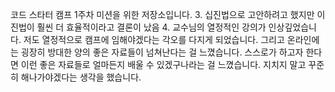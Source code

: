 코드 스타터 캠프 1주차 미션을 위한 저장소입니다.
3. 십진법으로 고안하려고 했지만 이진법이 훨씬 더 효율적이라고 결론이 났음 
4. 교수님의 열정적인 강의가 인상깊었습니다. 저도 열정적으로 캠프에 임해야겠다는 각오를 다지게 되었습니다. 그리고 온라인에는 굉장히 방대한 양의 좋은 자료들이 넘쳐난다는 걸 느꼈습니다. 스스로가 하고자 한다면 이런 좋은 자료들로 얼마든지 배울 수 있겠구나라는 걸 느꼈습니다. 지치지 말고 꾸준히 해나가야겠다는 생각을 했습니다. 

